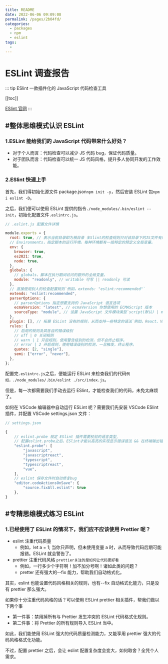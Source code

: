 ```yaml
---
title: README
date: 2022-06-06 09:09:08
permalink: /pages/2b04fd/
categories:
  - packages
  - npm
  - eslint
tags:
  -
---
```


# ESLint 调查报告

::: tip ESlint 一款插件化的 JavaScript 代码检查工具

[[toc]]

[ESlint 官网](https://eslint.bootcss.com/)
:::

## #整体思维模式认识 ESLint

### 1.ESLint 能给我们的 JavaScript 代码带来什么好处？

- 对于个人而言：代码检查可以减少 JS 代码 bug，保证代码质量。
- 对于团队而言：代码检查可以统一 JS 代码风格，提升多人协同开发的工作效能。

### 2.ESlint 快速上手

首先，我们得初始化源文件 package.json`npm init -y`，然后安装 ESLint 包`npm i eslint -D`。

之后，我们便可以使用 ESLint 提供的指令`./node_modules/.bin/eslint --init`，初始化配置文件`.eslintrc.js`。

```js
// .eslint.js 配置文件详情

module.exports = {
  root: true, // 表示当前目录即为根目录（ESlint的检查规则只对该目录下的JS文件有效）
  // Environments，指定脚本的运行环境。每种环境都有一组特定的预定义全局变量。
  env: {
    browser: true,
    es2021: true,
    node: true,
  },
  globals: {
    // globals，脚本在执行期间访问的额外的全局变量。
    module: "readonly", // writable 可写 || readonly 可读
  },
  // 直接使用别人的检查配置规则`例如，extends: "eslint:recommended"`
  extends: "eslint:recommended",
  parserOptions: {
    // parserOptions 指定想要支持的 JavaScript 语言选项
    ecmaVersion: "latest", // ecmaVersion 你想使用的 ECMAScript 版本
    sourceType: "module", // 设置 JavaScript 文件模块类型`script(默认) | module`
  },
  plugin: [], // 拓展 ESLint 没有的规则，从而支持一些特定的语法`例如，React、Vue`
  rules: {
    // 启用的规则及其各自的错误级别
    // off | 0 关闭规则
    // warn | 1 开启规则，使用警告级别的检测，但不会终止程序。
    // error | 2 开启规则，使用错误级别的检测，一旦触发，终止程序。
    quotes: [2, "single"],
    semi: ["error", "never"],
  },
};
```

配置完`.eslintrc.js`之后，便能运行 ESLint 来检查我们的代码`例如，./node_modules/.bin/eslint ./src/index.js`。

但是，每一次都需要我们手动去运行 ESlint，才能检查我们的代码，未免太麻烦了。

如何在 VSCode 编辑器中自动运行 ESLint 呢？需要我们先安装 VSCode ESlint 插件，并配置 VSCode settings.json 文件：

```js
// settings.json

{
    // eslint.probe 规定 ESlint 插件需要校验的语言类型,
    // 配置eslint.probe之后，ESlint才能以高亮的实现显示错误语法 && 在终端输出错误信息
    "eslint.probe": [
        "javascript",
        "javascriptreact",
        "typescript",
        "typescriptreact",
        "vue",
    ],
    // eslint 保存文件时自动修复bug
    "editor.codeActionsOnSave": {
        "source.fixAll.eslint": true
    },
}
```

## #专精思维模式练习 ESLint

### 1.已经使用了 ESLint 的情况下，我们应不应该使用 Prettier 呢？

- eslint 注重代码质量
  - 例如，let a = 1; 当你只声明，但未使用变量 a 时，从而导致代码后期可能报错。ESLint 就会警告了。
- prettier 注重代码风格 `prettier关注的是如何让代码更好看`
  - 例如，一行多少个字符啊！加不加分号啊！诸如此类的问题？
  - pretter 还有强大的--fix 能力，帮助我们自动格式化。

其实，eslint 也能设置代码风格相关的规则，也有--fix 自动格式化能力，只是没有 prettier 那么强大。

如果你十分注重代码风格的话？可以使用 ESLint prettier 相关插件，帮我们做以下两个事

- 第一件事：禁用掉所有与 Prettier 发生冲突的 ESLint 代码格式化规则。
- 第二件事：将 Prettier 的所有规则导入 ESLint 当中。

如此，我们能使用 ESLint 强大的代码质量检测能力，又能享用 prettier 强大的代码风格格式化功能。

不过，配置 prettier 之后，会让 eslint 配置复杂度会变大，如何取舍？全凭个人需求。
